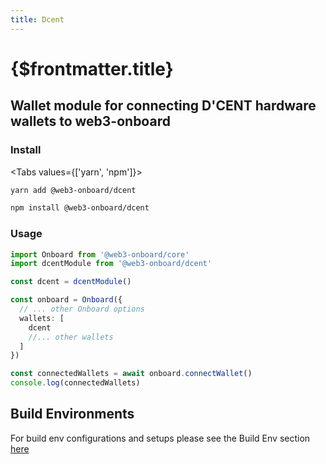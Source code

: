 ```yaml
---
title: Dcent
---
```


# {$frontmatter.title}

## Wallet module for connecting D'CENT hardware wallets to web3-onboard

### Install

<Tabs values={['yarn', 'npm']}>
<TabPanel value="yarn">

```sh copy
yarn add @web3-onboard/dcent
```

  </TabPanel>
  <TabPanel value="npm">

```sh copy
npm install @web3-onboard/dcent
```

  </TabPanel>
</Tabs>

### Usage

```typescript
import Onboard from '@web3-onboard/core'
import dcentModule from '@web3-onboard/dcent'

const dcent = dcentModule()

const onboard = Onboard({
  // ... other Onboard options
  wallets: [
    dcent
    //... other wallets
  ]
})

const connectedWallets = await onboard.connectWallet()
console.log(connectedWallets)
```

## Build Environments

For build env configurations and setups please see the Build Env section [here](/docs/modules/core#build-environments)
